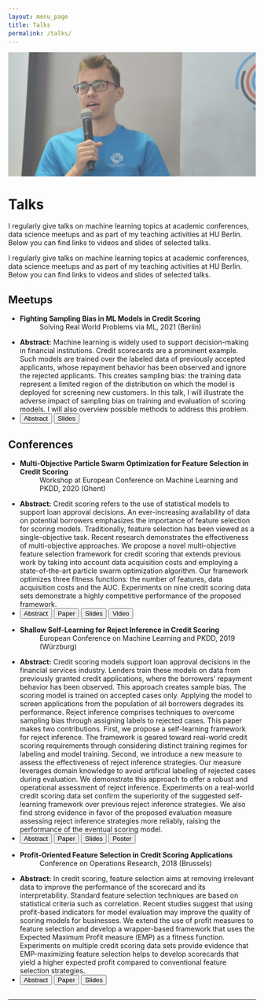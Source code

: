 ```yaml
---
layout: menu_page
title: Talks
permalink: /talks/
---
```


<script src="{{ base.url | prepend: site.url }}/assets/js/paper_description.js"></script>

<div class="container">
  <div style="width:100%;height:0; padding-top:50%;position:relative;">
    <img src="../images/menu/photo_talks.jpg" style="width:100%; opacity:0.8; position:absolute; top:0; left:0">
  </div>  
  <div class="content">
    <h1>Talks</h1>
    <p><span class="cover-desc" style="color:var(--page-desc-color)">I regularly give talks on machine learning topics at academic conferences, data science meetups and as part of my teaching activities at HU Berlin. Below you can find links to videos and slides of selected talks.</span></p>
  </div>
</div>

<p><span class="page-desc">I regularly give talks on machine learning topics at academic conferences, data science meetups and as part of my teaching activities at HU Berlin. Below you can find links to videos and slides of selected talks.</span></p>


## Meetups

<ul>
    <li>
    <b>Fighting Sampling Bias in ML Models in Credit Scoring</b>
    <dd><bb>Solving Real World Problems via ML, 2021 (Berlin)</bb></dd>
    </li>
</ul>
<ul class="no-bullets">
  <span id="dots4"></span>
  <li><span id="abs4"><p></p><b>Abstract:</b> Machine learning is widely used to support decision-making in financial institutions. Credit scorecards are a prominent example. Such models are trained over the labeled data of previously accepted applicants, whose repayment behavior has been observed and ignore the rejected applicants. This creates sampling bias: the training data represent a limited region of the distribution on which the model is deployed for screening new customers. In this talk, I will illustrate the adverse impact of sampling bias on training and evaluation of scoring models. I will also overview possible methods to address this problem.</span></li>
  <li>
    <button class="btn" onclick="paper_abstract_4()" id="b4">Abstract</button>
    <button class="btn" onclick="window.open('https://kozodoi.me/talks/ИЬФЬ_2021.pdf')" type="button">Slides</button>
  </li>
</ul>
<p></p>


## Conferences

<ul>
    <li>
    <b>Multi-Objective Particle Swarm Optimization for Feature Selection in Credit Scoring</b>
    <dd><bb>Workshop at European Conference on Machine Learning and PKDD, 2020 (Ghent)</bb></dd>
    </li>
</ul>
<ul class="no-bullets">
  <span id="dots1"></span>
  <li><span id="abs1"><p></p><b>Abstract:</b> Credit scoring refers to the use of statistical models to support loan approval decisions. An ever-increasing availability of data on potential borrowers emphasizes the importance of feature selection for scoring models. Traditionally, feature selection has been viewed as a single-objective task. Recent research demonstrates the effectiveness of multi-objective approaches. We propose a novel multi-objective feature selection framework for credit scoring that extends previous work by taking into account data acquisition costs and employing a state-of-the-art particle swarm optimization algorithm. Our framework optimizes three fitness functions: the number of features, data acquisition costs and the AUC. Experiments on nine credit scoring data sets demonstrate a highly competitive performance of the proposed framework.</span></li>
  <li>
    <button class="btn" onclick="paper_abstract_1()" id="b1">Abstract</button>
    <button class="btn" onclick="window.open('https://arxiv.org/pdf/2103.01907.pdf')" type="button">Paper</button>
    <button class="btn" onclick="window.open('https://kozodoi.me/talks/ECML_2020.pdf')" type="button">Slides</button>
    <button class="btn" onclick="window.open('https://youtu.be/zxRsGcFNWf0')" type="button">Video</button>
  </li>
</ul>
<p></p>

<ul>
    <li>
    <b>Shallow Self-Learning for Reject Inference in Credit Scoring</b>
    <dd><bb>European Conference on Machine Learning and PKDD, 2019 (Würzburg)</bb></dd>
    </li>
</ul>
<ul class="no-bullets">
  <span id="dots2"></span>
  <li><span id="abs2"><p></p><b>Abstract:</b> Credit scoring models support loan approval decisions in the financial services industry. Lenders train these models on data from previously granted credit applications, where the borrowers’ repayment behavior has been observed. This approach creates sample bias. The scoring model is trained on accepted cases only. Applying the model to screen applications from the population of all borrowers degrades its performance. Reject inference comprises techniques to overcome sampling bias through assigning labels to rejected cases. This paper makes two contributions. First, we propose a self-learning framework for reject inference. The framework is geared toward real-world credit scoring requirements through considering distinct training regimes for labeling and model training. Second, we introduce a new measure to assess the effectiveness of reject inference strategies. Our measure leverages domain knowledge to avoid artificial labeling of rejected cases during evaluation. We demonstrate this approach to offer a robust and operational assessment of reject inference. Experiments on a real-world credit scoring data set confirm the superiority of the suggested self-learning framework over previous reject inference strategies. We also find strong evidence in favor of the proposed evaluation measure assessing reject inference strategies more reliably, raising the performance of the eventual scoring model.</span></li>
  <li>
    <button class="btn" onclick="paper_abstract_2()" id="b2">Abstract</button>
    <button class="btn" onclick="window.open('https://arxiv.org/pdf/1909.06108.pdf')" type="button">Paper</button>
    <button class="btn" onclick="window.open('https://kozodoi.me/talks/ECML_2019.pdf')" type="button">Slides</button>
    <button class="btn" onclick="window.open('https://kozodoi.me/talks/ECML_2019_poster.pdf')" type="button">Poster</button>
  </li>
</ul>
<p></p>

<ul>
    <li>
    <b>Profit-Oriented Feature Selection in Credit Scoring Applications</b>
    <dd><bb>Conference on Operations Research, 2018 (Brussels)</bb></dd>
    </li>
</ul>
<ul class="no-bullets">
  <span id="dots3"></span>
  <li><span id="abs3"><p></p><b>Abstract:</b> In credit scoring, feature selection aims at removing irrelevant data to improve the performance of the scorecard and its interpretability. Standard feature selection techniques are based on statistical criteria such as correlation. Recent studies suggest that using profit-based indicators for model evaluation may improve the quality of scoring models for businesses. We extend the use of profit measures to feature selection and develop a wrapper-based framework that uses the Expected Maximum Profit measure (EMP) as a fitness function. Experiments on multiple credit scoring data sets provide evidence that EMP-maximizing feature selection helps to develop scorecards that yield a higher expected profit compared to conventional feature selection strategies.</span></li>
  <li>
    <button class="btn" onclick="paper_abstract_3()" id="b3">Abstract</button>
    <button class="btn" onclick="window.open('https://www.researchgate.net/publication/335485098_Profit-Oriented_Feature_Selection_in_Credit_Scoring_Applications')" type="button">Paper</button>
    <button class="btn" onclick="window.open('https://kozodoi.me/talks/OR_2018.pdf')" type="button">Slides</button>
  </li>
</ul>
<p></p>



<hr style="height:1px; visibility:hidden;" />
<hr style="height:1px;border-width:0;color:rgb(50,50,50);background-color:rgb(50,50,50)">

